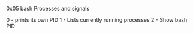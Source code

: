 0x05 bash Processes and signals

0 - prints its own PID
1 - Lists currently running processes
2 - Show bash PID
